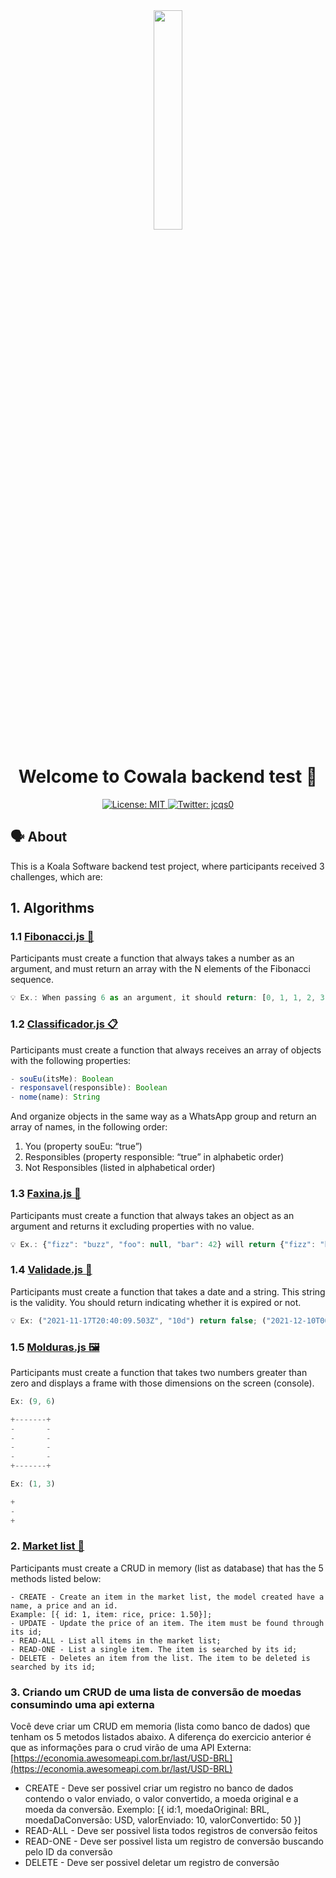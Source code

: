 ﻿<div align="center">
  <img src="https://i.imgur.com/i0XewhV.png" style="width: 30%;">
</div>

<h1 align="center">Welcome to Cowala backend test 🐨</h1>
<p align="center">
  <a href="https://github.com/kefranabg/readme-md-generator/blob/master/LICENSE">
    <img alt="License: MIT" src="https://img.shields.io/badge/license-MIT-green.svg" target="_blank" />
  </a>
  <a href="https://twitter.com/jcqs0">
    <img alt="Twitter: jcqs0" src="https://img.shields.io/twitter/follow/jcqs0.svg?style=social" target="_blank" />
  </a>
</p>

## 🗣 About
This is a Koala Software backend test project, where participants received 3 challenges, which are:

## 1. Algorithms

### 1.1 [Fibonacci.js 🧮](https://github.com/igorjcqs/Cowala/blob/master/Algorithms/fibonacci.js)

Participants must create a function that always takes a number as an argument, and must return an array with the N elements of the Fibonacci sequence.
```jsx
💡 Ex.: When passing 6 as an argument, it should return: [0, 1, 1, 2, 3, 5].
```

### 1.2 [Classificador.js 📋](https://github.com/igorjcqs/Cowala/blob/master/Algorithms/classificador.js)

Participants must create a function that always receives an array of objects with the following properties:

```jsx
- souEu(itsMe): Boolean
- responsavel(responsible): Boolean
- nome(name): String
```

And organize objects in the same way as a WhatsApp group and return an array of names, in the following order:

1. You (property souEu: “true”)
2. Responsibles (property responsible: “true” in alphabetic order)
3. Not Responsibles (listed in alphabetical order)

### 1.3 [Faxina.js 🧹](https://github.com/igorjcqs/Cowala/blob/master/Algorithms/faxina.js)

Participants must create a function that always takes an object as an argument and returns it excluding properties with no value.
```jsx
💡 Ex.: {"fizz": "buzz", "foo": null, "bar": 42} will return {"fizz": "buzz", "bar": 42}
```

### 1.4 [Validade.js 📆](https://github.com/igorjcqs/Cowala/blob/master/Algorithms/validade.js)

Participants must create a function that takes a date and a string. This string is the validity. You should return indicating whether it is expired or not.
```jsx
💡 Ex: ("2021-11-17T20:40:09.503Z", "10d") return false; ("2021-12-10T00:00:00.000Z", "180d") return true.
```

### 1.5 [Molduras.js 🖼️](https://github.com/igorjcqs/Cowala/blob/master/Algorithms/molduras.js)

Participants must create a function that takes two numbers greater than zero and displays a frame with those dimensions on the screen (console).

```jsx
Ex: (9, 6)

+-------+
-       -
-       -
-       -
-       -
+-------+
```

```jsx
Ex: (1, 3)

+
-
+
```

### 2. [Market list 🛒](https://github.com/igorjcqs/Cowala/tree/master/Backend-%231)

Participants must create a CRUD in memory (list as database) that has the 5 methods listed below:

```post
- CREATE - Create an item in the market list, the model created have a name, a price and an id. 
Example: [{ id: 1, item: rice, price: 1.50}];
- UPDATE - Update the price of an item. The item must be found through its id;
- READ-ALL - List all items in the market list;
- READ-ONE - List a single item. The item is searched by its id;
- DELETE - Deletes an item from the list. The item to be deleted is searched by its id;
```

### 3. Criando um CRUD de uma lista de conversão de moedas consumindo uma api externa

Você deve criar um CRUD em memoria (lista como banco de dados) que tenham os 5 metodos listados abaixo. A diferença do exercicio anterior é que as informações para o crud virão de uma API Externa:  [https://economia.awesomeapi.com.br/last/USD-BRL](https://economia.awesomeapi.com.br/last/USD-BRL)

- CREATE - Deve ser possivel criar um registro no banco de dados contendo o valor enviado, o valor convertido, a moeda original e a moeda da conversão. Exemplo: [{ id:1, moedaOriginal: BRL, moedaDaConversão: USD, valorEnviado: 10, valorConvertido: 50 }]
- READ-ALL - Deve ser possivel lista todos registros de conversão feitos
- READ-ONE - Deve ser possivel lista um registro de conversão buscando pelo ID da conversão
- DELETE - Deve ser possivel deletar um registro de conversão
